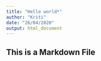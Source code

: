 ```yaml
---
title: "Hello world*"
author: "Kriti"
date: "26/04/2020"
output: html_document
---
```


## This is  a Markdown File